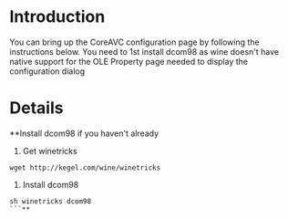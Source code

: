 # Introduction #

You can bring up the CoreAVC configuration page by following the instructions below.  You need to 1st install dcom98 as wine doesn't have native support for the OLE Property page needed to display the configuration dialog

# Details #

**Install dcom98 if you haven't already
  1. Get winetricks
```
wget http://kegel.com/wine/winetricks
```
  1. Install dcom98
```
sh winetricks dcom98
```**

